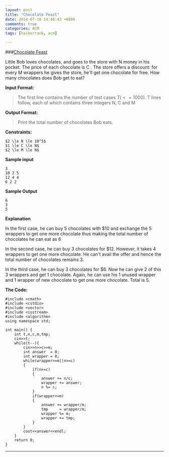 ```yaml
---
layout: post
title: "Chocolate Feast"
date: 2014-07-10 14:48:43 +0800
comments: true
categories: ACM
tags: [hackerrank, acm]

---
```


###[Chocolate Feast](https://www.hackerrank.com/challenges/chocolate-feast)

Little Bob loves chocolates, and goes to the store with N money in his pocket. The price of each chocolate is C . The store offers a discount: for every M wrappers he gives the store, he'll get one chocolate for free. How many chocolates does Bob get to eat?

**Input Format:** 
> The first line contains the number of test cases $T (<=1000)$. 
T lines follow, each of which contains three integers N, C and M

**Output Format:** 

> Print the total number of chocolates Bob eats.

**Constraints:** 

```
$2 \le N \le 10^5$ 
$1 \le C \le N$ 
$2 \le M \le N$

```

**Sample input**

```
3
10 2 5
12 4 4
6 2 2

```
**Sample Output**

```
6
3
5

```

**Explanation** 

In the first case, he can buy 5 chocolates with $\$10$ and exchange the 5 wrappers to get one more chocolate thus making the total number of chocolates he can eat as 6

In the second case, he can buy 3 chocolates for $\$12$. However, it takes 4 wrappers to get one more chocolate. He can't avail the offer and hence the total number of chocolates remains 3.

In the third case, he can buy 3 chocolates for $\$6$. Now he can give 2 of this 3 wrappers and get 1 chocolate. Again, he can use his 1 unused wrapper and 1 wrapper of new chocolate to get one more chocolate. Total is 5.

**The Code:**

    #include <cmath>
    #include <cstdio>
    #include <vector>
    #include <iostream>
    #include <algorithm>
    using namespace std;
    
    int main() {
        int t,n,c,m,tmp;
        cin>>t;
        while(t--){
            cin>>n>>c>>m;
            int answer  = 0;
            int wrapper = 0;
            while(wrapper>=m||n>=c)
            {
                if(n>=c)
                {
                    answer += n/c;
                    wrapper += answer;
                    n %= c; 
                }
                if(wrapper>=m)
                {
                    answer += wrapper/m;
                    tmp     = wrapper/m;
                    wrapper %= m;
                    wrapper += tmp;
                }
            }
            cout<<answer<<endl;
        }
        return 0;
    }

----


